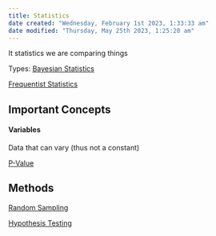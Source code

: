 ```yaml
---
title: Statistics
date created: "Wednesday, February 1st 2023, 1:33:33 am"
date modified: "Thursday, May 25th 2023, 1:25:20 am"
---
```


It statistics we are comparing things

Types:
[Bayesian Statistics](Bayesian%20Statistics.md)

[Frequentist Statistics](Frequentist%20Statistics.md)

## Important Concepts

#### Variables

Data that can vary (thus not a constant)

[P-Value](P-Value.md)

## Methods

[Random Sampling](Random%20Sampling.md)

[Hypothesis Testing](Hypothesis%20Testing.md)
